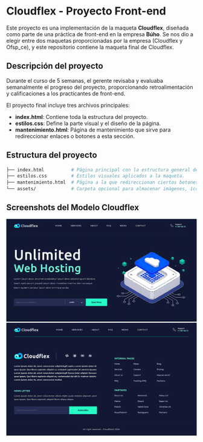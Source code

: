 # Cloudflex - Proyecto Front-end

Este proyecto es una implementación de la maqueta **Cloudflex**, diseñada como parte de una práctica de front-end en la empresa **Búho**. Se nos dio a elegir entre dos maquetas proporcionadas por la empresa (Cloudflex y Ofsp_ce), y este repositorio contiene la maqueta final de Cloudflex.

## Descripción del proyecto

Durante el curso de 5 semanas, el gerente revisaba y evaluaba semanalmente el progreso del proyecto, proporcionando retroalimentación y calificaciones a los practicantes de front-end. 

El proyecto final incluye tres archivos principales:

- **index.html**: Contiene toda la estructura del proyecto.
- **estilos.css**: Define la parte visual y el diseño de la página.
- **mantenimiento.html**: Página de mantenimiento que sirve para redireccionar enlaces o botones a esta sección.

## Estructura del proyecto

```bash
├── index.html          # Página principal con la estructura general del proyecto.
├── estilos.css         # Estilos visuales aplicados a la maqueta.
├── mantenimiento.html  # Página a la que redireccionan ciertos botones o enlaces.
└── assets/             # Carpeta opcional para almacenar imágenes, íconos u otros recursos estáticos.
```

## Screenshots del Modelo Cloudflex
![App Screenshot](./cloudflex2.png)
![App Screenshot](./cloudflex.png)

